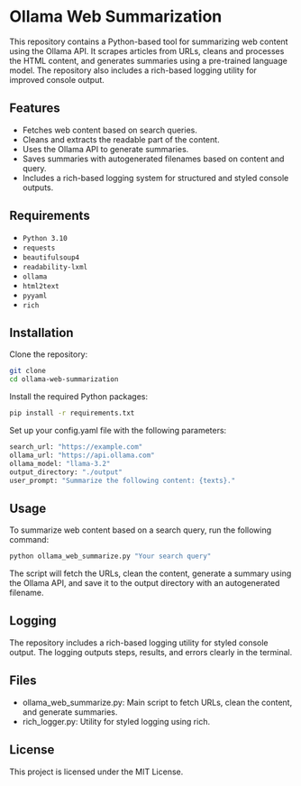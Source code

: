 # Ollama Web Summarization

This repository contains a Python-based tool for summarizing web content using the Ollama API. It scrapes articles from URLs, cleans and processes the HTML content, and generates summaries using a pre-trained language model. The repository also includes a rich-based logging utility for improved console output.

## Features

- Fetches web content based on search queries.
- Cleans and extracts the readable part of the content.
- Uses the Ollama API to generate summaries.
- Saves summaries with autogenerated filenames based on content and query.
- Includes a rich-based logging system for structured and styled console outputs.

## Requirements

- `Python 3.10`
- `requests`
- `beautifulsoup4`
- `readability-lxml`
- `ollama`
- `html2text`
- `pyyaml`
- `rich`

## Installation

Clone the repository:

```bash
git clone
cd ollama-web-summarization
```
Install the required Python packages:
```bash
pip install -r requirements.txt
```
Set up your config.yaml file with the following parameters:
```bash
search_url: "https://example.com"
ollama_url: "https://api.ollama.com"
ollama_model: "llama-3.2"
output_directory: "./output"
user_prompt: "Summarize the following content: {texts}."
```
## Usage

To summarize web content based on a search query, run the following command:
```bash
python ollama_web_summarize.py "Your search query"
```
The script will fetch the URLs, clean the content, generate a summary using the Ollama API, and save it to the output directory with an autogenerated filename.

## Logging
The repository includes a rich-based logging utility for styled console output. The logging outputs steps, results, and errors clearly in the terminal.

## Files
- ollama_web_summarize.py: Main script to fetch URLs, clean the content, and generate summaries.
- rich_logger.py: Utility for styled logging using rich.

## License
This project is licensed under the MIT License.


